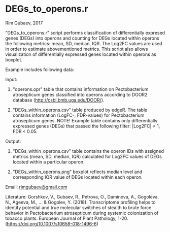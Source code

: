 # DEGs_to_operons.r
Rim Gubaev, 2017

"DEGs_to_operons.r" script performs classification of differentially expresed genes (DEGs) into operons and counting for DEGs located within operons the following metrics: mean, SD, median, IQR. The Log2FC values are used in order to estimate abovementioned metrics. This script also allows visualization of differentially expressed genes located within operons as boxplot.

Example includes following data:

Input:

1) "operons.opr" table that contains information on Pectobacterium atrosepticum genes classified into operons according to DOOR2 database (http://csbl.bmb.uga.edu/DOOR/).
 
2) "DEGs_within_operons.csv" table produced by edgeR. The table contains information (LogFC-, FDR-values) for Pectobacterium atrosepticum genes. NOTE! Example table contains only differentially expressed genes (DEGs) that passed the following filter: |Log2FC| > 1, FDR < 0.05.

Output:

1) "DEGs_within_operons.csv" table contains the operon IDs with assigned metrics (mean, SD, median, IQR) calculated for Log2FC values of DEGs located within a particular operon.

2) "DEGs_within_operons.png" boxplot reflects median level and corresponding IQR value of DEGs located within each operon.

Email:	rimgubaev@gmail.com

Literature: Gorshkov, V., Gubaev, R., Petrova, O., Daminova, A., Gogoleva, N., Ageeva, M., ... & Gogolev, Y. (2018). Transcriptome profiling helps to identify potential and true molecular switches of stealth to brute force behavior in Pectobacterium atrosepticum during systemic colonization of tobacco plants. European Journal of Plant Pathology, 1-20. (https://doi.org/10.1007/s10658-018-1496-6)
